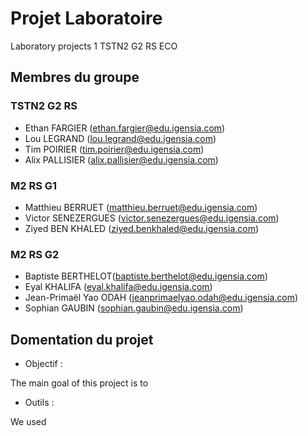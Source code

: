 # Projet Laboratoire 

Laboratory projects 1 TSTN2 G2 RS ECO

## Membres du groupe 

### TSTN2 G2 RS

- Ethan FARGIER (ethan.fargier@edu.igensia.com)
- Lou LEGRAND (lou.legrand@edu.igensia.com)
- Tim POIRIER (tim.poirier@edu.igensia.com)
- Alix PALLISIER (alix.pallisier@edu.igensia.com)

### M2 RS G1

- Matthieu BERRUET (matthieu.berruet@edu.igensia.com)
- Victor SENEZERGUES (victor.senezergues@edu.igensia.com)
- Ziyed BEN KHALED (ziyed.benkhaled@edu.igensia.com)

### M2 RS G2

- Baptiste BERTHELOT(baptiste.berthelot@edu.igensia.com)
- Eyal KHALIFA (eyal.khalifa@edu.igensia.com)
- Jean-Primaël Yao ODAH (jeanprimaelyao.odah@edu.igensia.com)
- Sophian GAUBIN (sophian.gaubin@edu.igensia.com)

## Domentation du projet 

- Objectif :

The main goal of this project is to

- Outils :

We used
